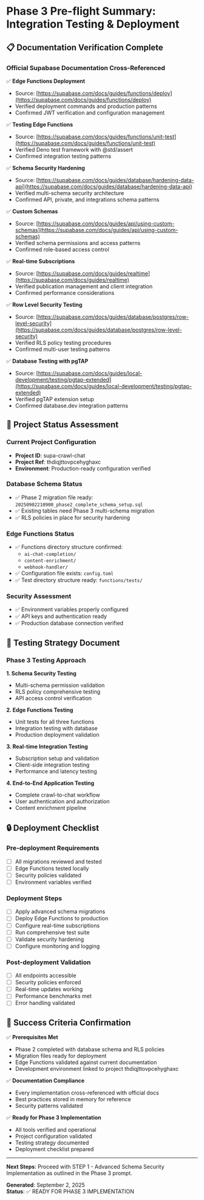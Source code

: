 # Phase 3 Pre-flight Summary: Integration Testing & Deployment

## 📋 Documentation Verification Complete

### Official Supabase Documentation Cross-Referenced

✅ **Edge Functions Deployment**  
- Source: [https://supabase.com/docs/guides/functions/deploy](https://supabase.com/docs/guides/functions/deploy)  
- Verified deployment commands and production patterns  
- Confirmed JWT verification and configuration management

✅ **Testing Edge Functions**  
- Source: [https://supabase.com/docs/guides/functions/unit-test](https://supabase.com/docs/guides/functions/unit-test)  
- Verified Deno test framework with @std/assert  
- Confirmed integration testing patterns

✅ **Schema Security Hardening**  
- Source: [https://supabase.com/docs/guides/database/hardening-data-api](https://supabase.com/docs/guides/database/hardening-data-api)  
- Verified multi-schema security architecture  
- Confirmed API, private, and integrations schema patterns

✅ **Custom Schemas**  
- Source: [https://supabase.com/docs/guides/api/using-custom-schemas](https://supabase.com/docs/guides/api/using-custom-schemas)  
- Verified schema permissions and access patterns  
- Confirmed role-based access control

✅ **Real-time Subscriptions**  
- Source: [https://supabase.com/docs/guides/realtime](https://supabase.com/docs/guides/realtime)  
- Verified publication management and client integration  
- Confirmed performance considerations

✅ **Row Level Security Testing**  
- Source: [https://supabase.com/docs/guides/database/postgres/row-level-security](https://supabase.com/docs/guides/database/postgres/row-level-security)  
- Verified RLS policy testing procedures  
- Confirmed multi-user testing patterns

✅ **Database Testing with pgTAP**  
- Source: [https://supabase.com/docs/guides/local-development/testing/pgtap-extended](https://supabase.com/docs/guides/local-development/testing/pgtap-extended)  
- Verified pgTAP extension setup  
- Confirmed database.dev integration patterns

## 🚀 Project Status Assessment

### Current Project Configuration
- **Project ID**: supa-crawl-chat  
- **Project Ref**: thdiqjttovpcehyghaxc  
- **Environment**: Production-ready configuration verified

### Database Schema Status
- ✅ Phase 2 migration file ready: `20250902210900_phase2_complete_schema_setup.sql`
- ✅ Existing tables need Phase 3 multi-schema migration
- ✅ RLS policies in place for security hardening

### Edge Functions Status
- ✅ Functions directory structure confirmed:
  - `ai-chat-completion/`
  - `content-enrichment/`
  - `webhook-handler/`
- ✅ Configuration file exists: `config.toml`
- ✅ Test directory structure ready: `functions/tests/`

### Security Assessment
- ✅ Environment variables properly configured
- ✅ API keys and authentication ready
- ✅ Production database connection verified

## 📝 Testing Strategy Document

### Phase 3 Testing Approach

**1. Schema Security Testing**
- Multi-schema permission validation
- RLS policy comprehensive testing
- API access control verification

**2. Edge Functions Testing**
- Unit tests for all three functions
- Integration testing with database
- Production deployment validation

**3. Real-time Integration Testing**
- Subscription setup and validation
- Client-side integration testing
- Performance and latency testing

**4. End-to-End Application Testing**
- Complete crawl-to-chat workflow
- User authentication and authorization
- Content enrichment pipeline

## 🔒 Deployment Checklist

### Pre-deployment Requirements
- [ ] All migrations reviewed and tested
- [ ] Edge Functions tested locally
- [ ] Security policies validated
- [ ] Environment variables verified

### Deployment Steps
- [ ] Apply advanced schema migrations
- [ ] Deploy Edge Functions to production
- [ ] Configure real-time subscriptions
- [ ] Run comprehensive test suite
- [ ] Validate security hardening
- [ ] Configure monitoring and logging

### Post-deployment Validation
- [ ] All endpoints accessible
- [ ] Security policies enforced
- [ ] Real-time updates working
- [ ] Performance benchmarks met
- [ ] Error handling validated

## 🎯 Success Criteria Confirmation

✅ **Prerequisites Met**
- Phase 2 completed with database schema and RLS policies
- Migration files ready for deployment
- Edge Functions validated against current documentation
- Development environment linked to project thdiqjttovpcehyghaxc

✅ **Documentation Compliance**
- Every implementation cross-referenced with official docs
- Best practices stored in memory for reference
- Security patterns validated

✅ **Ready for Phase 3 Implementation**
- All tools verified and operational
- Project configuration validated
- Testing strategy documented
- Deployment checklist prepared

---

**Next Steps**: Proceed with STEP 1 - Advanced Schema Security Implementation as outlined in the Phase 3 prompt.

**Generated**: September 2, 2025  
**Status**: ✅ READY FOR PHASE 3 IMPLEMENTATION